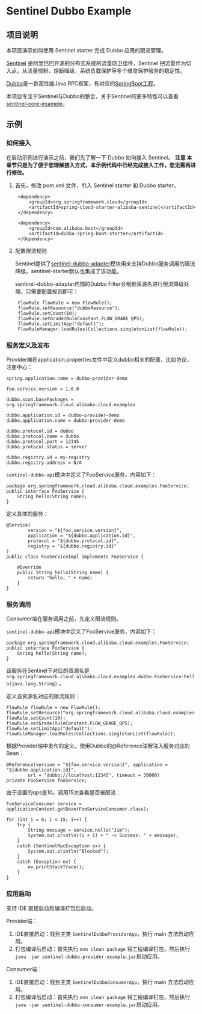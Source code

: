 # Sentinel Dubbo Example

## 项目说明

本项目演示如何使用 Sentinel starter 完成 Dubbo 应用的限流管理。

[Sentinel](https://github.com/alibaba/Sentinel) 是阿里巴巴开源的分布式系统的流量防卫组件，Sentinel 把流量作为切入点，从流量控制，熔断降级，系统负载保护等多个维度保护服务的稳定性。

[Dubbo](http://dubbo.apache.org/)是一款高性能Java RPC框架，有对应的[SpringBoot工程](https://github.com/apache/incubator-dubbo-spring-boot-project)。

本项目专注于Sentinel与Dubbo的整合，关于Sentinel的更多特性可以查看[sentinel-core-example](https://github.com/spring-cloud-incubator/spring-cloud-alibaba/tree/master/spring-cloud-alibaba-examples/sentinel-example/sentinel-core-example)。

## 示例

### 如何接入
在启动示例进行演示之前，我们先了解一下 Dubbo 如何接入 Sentinel。
**注意 本章节只是为了便于您理解接入方式，本示例代码中已经完成接入工作，您无需再进行修改。**

1. 首先，修改 pom.xml 文件，引入 Sentinel starter 和 Dubbo starter。

	    <dependency>
            <groupId>org.springframework.cloud</groupId>
            <artifactId>spring-cloud-starter-alibaba-sentinel</artifactId>
        </dependency>
        
        <dependency>
            <groupId>com.alibaba.boot</groupId>
            <artifactId>dubbo-spring-boot-starter</artifactId>
        </dependency>
		  
2. 配置限流规则
	
	Sentinel提供了[sentinel-dubbo-adapter](https://github.com/alibaba/Sentinel/tree/master/sentinel-adapter/sentinel-dubbo-adapter)模块用来支持Dubbo服务调用的限流降级。sentinel-starter默认也集成了该功能。
	
	sentinel-dubbo-adapter内部的Dubbo Filter会根据资源名进行限流降级处理。只需要配置规则即可：

        FlowRule flowRule = new FlowRule();
        flowRule.setResource("dubboResource");
        flowRule.setCount(10);
        flowRule.setGrade(RuleConstant.FLOW_GRADE_QPS);
        flowRule.setLimitApp("default");
        FlowRuleManager.loadRules(Collections.singletonList(flowRule));
  

### 服务定义及发布

Provider端在application.properties文件中定义dubbo相关的配置，比如协议，注册中心：

    spring.application.name = dubbo-provider-demo
    
    foo.service.version = 1.0.0
    
    dubbo.scan.basePackages = org.springframework.cloud.alibaba.cloud.examples
    
    dubbo.application.id = dubbo-provider-demo
    dubbo.application.name = dubbo-provider-demo
    
    dubbo.protocol.id = dubbo
    dubbo.protocol.name = dubbo
    dubbo.protocol.port = 12345
    dubbo.protocol.status = server
    
    dubbo.registry.id = my-registry
    dubbo.registry.address = N/A


`sentinel-dubbo-api`模块中定义了FooService服务，内容如下：

    package org.springframework.cloud.alibaba.cloud.examples.FooService;
    public interface FooService {
        String hello(String name);
    }

定义具体的服务：

    @Service(
            version = "${foo.service.version}",
            application = "${dubbo.application.id}",
            protocol = "${dubbo.protocol.id}",
            registry = "${dubbo.registry.id}"
    )
    public class FooServiceImpl implements FooService {
    
        @Override
        public String hello(String name) {
            return "hello, " + name;
        }
    }

### 服务调用

Consumer端在服务调用之前，先定义限流规则。

`sentinel-dubbo-api`模块中定义了FooService服务，内容如下：

    package org.springframework.cloud.alibaba.cloud.examples.FooService;
    public interface FooService {
        String hello(String name);
    }

该服务在Sentinel下对应的资源名是 `org.springframework.cloud.alibaba.cloud.examples.dubbo.FooService:hello(java.lang.String)` 。

定义该资源名对应的限流规则：

    FlowRule flowRule = new FlowRule();
    flowRule.setResource("org.springframework.cloud.alibaba.cloud.examples.dubbo.FooService:hello(java.lang.String)");
    flowRule.setCount(10);
    flowRule.setGrade(RuleConstant.FLOW_GRADE_QPS);
    flowRule.setLimitApp("default");
    FlowRuleManager.loadRules(Collections.singletonList(flowRule));

根据Provider端中发布的定义，使用Dubbo的@Reference注解注入服务对应的Bean：

    @Reference(version = "${foo.service.version}", application = "${dubbo.application.id}",
            url = "dubbo://localhost:12345", timeout = 30000)
	private FooService fooService;

由于设置的qps是10。调用15次查看是否被限流：

    FooServiceConsumer service = applicationContext.getBean(FooServiceConsumer.class);
    
    for (int i = 0; i < 15; i++) {
        try {
            String message = service.hello("Jim");
            System.out.println((i + 1) + " -> Success: " + message);
        }
        catch (SentinelRpcException ex) {
            System.out.println("Blocked");
        }
        catch (Exception ex) {
            ex.printStackTrace();
        }
    }

### 应用启动 


支持 IDE 直接启动和编译打包后启动。

Provider端：

1. IDE直接启动：找到主类 `SentinelDubboProviderApp`，执行 main 方法启动应用。
2. 打包编译后启动：首先执行 `mvn clean package` 将工程编译打包，然后执行 `java -jar sentinel-dubbo-provider-example.jar`启动应用。

Consumer端：

1. IDE直接启动：找到主类 `SentinelDubboConsumerApp`，执行 main 方法启动应用。
2. 打包编译后启动：首先执行 `mvn clean package` 将工程编译打包，然后执行 `java -jar sentinel-dubbo-consumer-example.jar`启动应用。

